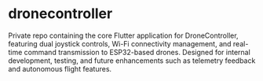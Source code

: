 # dronecontroller
Private repo containing the core Flutter application for DroneController, featuring dual joystick controls, Wi-Fi connectivity management, and real-time command transmission to ESP32-based drones. Designed for internal development, testing, and future enhancements such as telemetry feedback and autonomous flight features.
